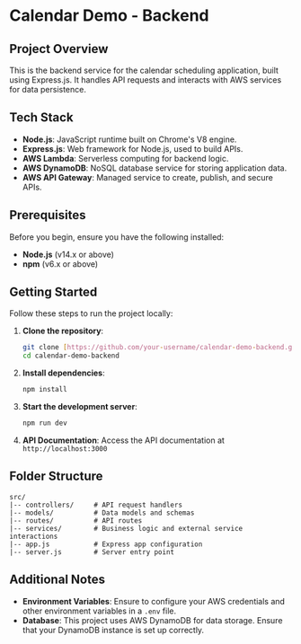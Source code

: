 # Calendar Demo - Backend

## Project Overview

This is the backend service for the calendar scheduling application, built using Express.js. It handles API requests and interacts with AWS services for data persistence.

## Tech Stack

- **Node.js**: JavaScript runtime built on Chrome's V8 engine.
- **Express.js**: Web framework for Node.js, used to build APIs.
- **AWS Lambda**: Serverless computing for backend logic.
- **AWS DynamoDB**: NoSQL database service for storing application data.
- **AWS API Gateway**: Managed service to create, publish, and secure APIs.

## Prerequisites

Before you begin, ensure you have the following installed:

- **Node.js** (v14.x or above)
- **npm** (v6.x or above)

## Getting Started

Follow these steps to run the project locally:

1. **Clone the repository**:
   ```bash
   git clone [https://github.com/your-username/calendar-demo-backend.git](https://github.com/JarrettGuo/Calendar-server.git)
   cd calendar-demo-backend
   ```

2. **Install dependencies**:
   ```bash
   npm install
   ```

3. **Start the development server**:
   ```bash
   npm run dev
   ```

4. **API Documentation**:
   Access the API documentation at `http://localhost:3000`

## Folder Structure

```plaintext
src/
|-- controllers/     # API request handlers
|-- models/          # Data models and schemas
|-- routes/          # API routes
|-- services/        # Business logic and external service interactions
|-- app.js           # Express app configuration
|-- server.js        # Server entry point
```

## Additional Notes

- **Environment Variables**: Ensure to configure your AWS credentials and other environment variables in a `.env` file.
- **Database**: This project uses AWS DynamoDB for data storage. Ensure that your DynamoDB instance is set up correctly.
